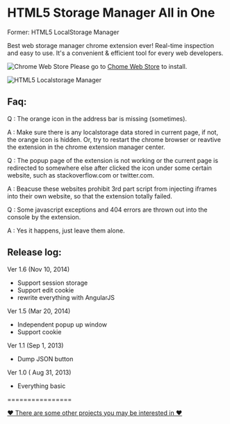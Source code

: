 HTML5 Storage Manager All in One
==========================

Former: HTML5 LocalStorage Manager

Best web storage manager chrome extension ever! Real-time inspection and easy to use. It's a convenient & efficient tool for every web developers.

![Chrome Web Store](http://andrelion.github.io/html5-localstorage-manager/images/extension.png "Chrome Web Store") Please go to [Chome Web Store](https://chrome.google.com/webstore/detail/html5-localstorage-manage/giompennnhheakjcnobejbnjgbbkmdnd) to install.

![HTML5 Localstorage Manager](http://andrelion.github.io/html5-localstorage-manager/images/screenshot/v16_overview.png "HTML5 Localstorage Manager")

Faq:
----------------------
Q : The orange icon in the address bar is missing (sometimes).

A : Make sure there is any localstorage data stored in current page, if not, the orange icon is hidden. Or, try to restart the chrome browser or reavtive the extension in the chrome extension manager center.

Q : The popup page of the extension is not working or the current page is redirected to somewhere else after clicked the icon under some certain website, such as stackoverflow.com or twitter.com.

A : Beacuse these websites prohibit 3rd part script from injecting iframes into their own website, so that the extension totally failed.

Q : Some javascript exceptions and 404 errors are thrown out into the console by the extension.

A : Yes it happens, just leave them alone.


Release log:
----------------------

Ver 1.6 (Nov 10, 2014)
  - Support session storage
  - Support edit cookie
  - rewrite everything with AngularJS

Ver 1.5 (Mar 20, 2014)
  - Independent popup up window
  - Support cookie

Ver 1.1 (Sep 1, 2013)
  - Dump JSON button

Ver 1.0 ( Aug 31, 2013)
  - Everything basic


================

[♥ There are some other projects you may be interested in ♥](http://andrelion.github.io/about/)
